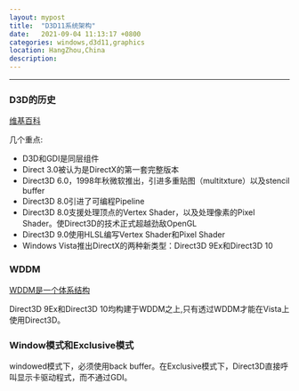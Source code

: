```yaml
---
layout: mypost
title:  "D3D11系统架构"
date:   2021-09-04 11:13:17 +0800
categories: windows,d3d11,graphics
location: HangZhou,China
description:
---
```

---

### D3D的历史

[维基百科](https://zh.wikipedia.org/zh-hans/Direct3D)

几个重点:

* D3D和GDI是同层组件
* Direct 3.0被认为是DirectX的第一套完整版本
* Direct3D 6.0，1998年秋微软推出，引进多重贴图（multitxture）以及stencil buffer
* Direct3D 8.0引进了可编程Pipeline
* Direct3D 8.0支援处理顶点的Vertex Shader，以及处理像素的Pixel Shader。使Direct3D的技术正式超越劲敌OpenGL
* Direct3D 9.0使用HLSL编写Vertex Shader和Pixel Shader
* Windows Vista推出DirectX的两种新类型：Direct3D 9Ex和Direct3D 10

### WDDM

[WDDM是一个体系结构](https://learn.microsoft.com/zh-cn/windows-hardware/drivers/display/windows-vista-display-driver-model-design-guide)

Direct3D 9Ex和Direct3D 10均构建于WDDM之上,只有透过WDDM才能在Vista上使用Direct3D。

### Window模式和Exclusive模式

windowed模式下，必须使用back buffer。在Exclusive模式下，Direct3D直接呼叫显示卡驱动程式，而不通过GDI。